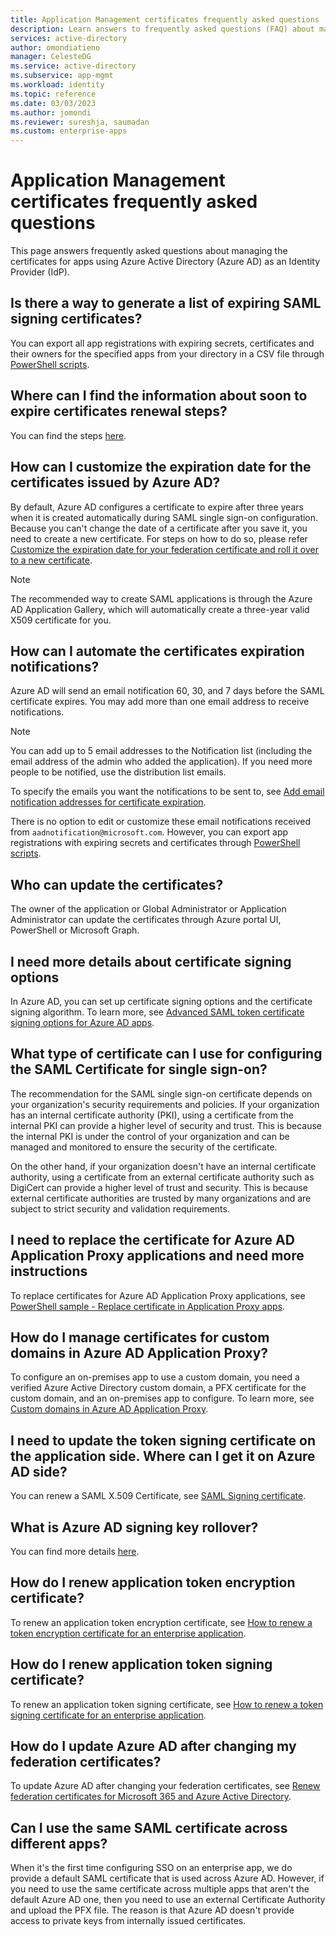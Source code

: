 ```yaml
---
title: Application Management certificates frequently asked questions
description: Learn answers to frequently asked questions (FAQ) about managing certificates for apps using Azure Active Directory as an Identity Provider (IdP).  
services: active-directory
author: omondiatieno
manager: CelesteDG
ms.service: active-directory
ms.subservice: app-mgmt
ms.workload: identity
ms.topic: reference
ms.date: 03/03/2023
ms.author: jomondi
ms.reviewer: sureshja, saumadan
ms.custom: enterprise-apps
---
```


# Application Management certificates frequently asked questions

This page answers frequently asked questions about managing the certificates for apps using Azure Active Directory (Azure AD) as an Identity Provider (IdP).

## Is there a way to generate a list of expiring SAML signing certificates?

You can export all app registrations with expiring secrets, certificates and their owners for the specified apps from your directory in a CSV file through [PowerShell scripts](app-management-powershell-samples.md).

## Where can I find the information about soon to expire certificates renewal steps?

You can find the steps [here](./tutorial-manage-certificates-for-federated-single-sign-on.md#renew-a-certificate-that-will-soon-expire).

## How can I customize the expiration date for the certificates issued by Azure AD?

By default, Azure AD configures a certificate to expire after three years when it is created automatically during SAML single sign-on configuration. Because you can't change the date of a certificate after you save it, you need to create a new certificate. For steps on how to do so, please refer [Customize the expiration date for your federation certificate and roll it over to a new certificate](./tutorial-manage-certificates-for-federated-single-sign-on.md#customize-the-expiration-date-for-your-federation-certificate-and-roll-it-over-to-a-new-certificate).

> [!NOTE]
> The recommended way to create SAML applications is through the Azure AD Application Gallery, which will automatically create a three-year valid X509 certificate for you. 

## How can I automate the certificates expiration notifications?

Azure AD will send an email notification 60, 30, and 7 days before the SAML certificate expires. You may add more than one email address to receive notifications.

> [!NOTE]
> You can add up to 5 email addresses to the Notification list (including the email address of the admin who added the application). If you need more people to be notified, use the distribution list emails.

To specify the emails you want the notifications to be sent to, see [Add email notification addresses for certificate expiration](./tutorial-manage-certificates-for-federated-single-sign-on.md#add-email-notification-addresses-for-certificate-expiration).

There is no option to edit or customize these email notifications received from `aadnotification@microsoft.com`. However, you can export app registrations with expiring secrets and certificates through [PowerShell scripts](app-management-powershell-samples.md).

## Who can update the certificates?

The owner of the application or Global Administrator or Application Administrator can update the certificates through Azure portal UI, PowerShell or Microsoft Graph.

## I need more details about certificate signing options

In Azure AD, you can set up certificate signing options and the certificate signing algorithm. To learn more, see [Advanced SAML token certificate signing options for Azure AD apps](certificate-signing-options.md).

## What type of certificate can I use for configuring the SAML Certificate for single sign-on?

The recommendation for the SAML single sign-on certificate depends on your organization's security requirements and policies. 
If your organization has an internal certificate authority (PKI), using a certificate from the internal PKI can provide a higher level of security and trust. This is because the internal PKI is under the control of your organization and can be managed and monitored to ensure the security of the certificate.

On the other hand, if your organization doesn't have an internal certificate authority, using a certificate from an external certificate authority such as DigiCert can provide a higher level of trust and security. This is because external certificate authorities are trusted by many organizations and are subject to strict security and validation requirements.

## I need to replace the certificate for Azure AD Application Proxy applications and need more instructions

To replace certificates for Azure AD Application Proxy applications, see [PowerShell sample - Replace certificate in Application Proxy apps](../app-proxy/scripts/powershell-get-custom-domain-replace-cert.md).

## How do I manage certificates for custom domains in Azure AD Application Proxy?

To configure an on-premises app to use a custom domain, you need a verified Azure Active Directory custom domain, a PFX certificate for the custom domain, and an on-premises app to configure. To learn more, see [Custom domains in Azure AD Application Proxy](../app-proxy/application-proxy-configure-custom-domain.md).

## I need to update the token signing certificate on the application side. Where can I get it on Azure AD side?

You can renew a SAML X.509 Certificate, see [SAML Signing certificate](../develop/single-sign-on-saml-protocol.md).

## What is Azure AD signing key rollover?

You can find more details [here](../develop/signing-key-rollover.md).

## How do I renew application token encryption certificate?

To renew an application token encryption certificate, see [How to renew a token encryption certificate for an enterprise application](howto-saml-token-encryption.md).

## How do I renew application token signing certificate?

To renew an application token signing certificate, see [How to renew a token signing certificate for an enterprise application](./tutorial-manage-certificates-for-federated-single-sign-on.md).

## How do I update Azure AD after changing my federation certificates?

To update Azure AD after changing your federation certificates, see [Renew federation certificates for Microsoft 365 and Azure Active Directory](../hybrid/connect/how-to-connect-fed-o365-certs.md).

## Can I use the same SAML certificate across different apps?

When it's the first time configuring SSO on an enterprise app, we do provide a default SAML certificate that is used across Azure AD. However, if you need to use the same certificate across multiple apps that aren't the default Azure AD one, then you need to use an external Certificate Authority and upload the PFX file. The reason is that Azure AD doesn't provide access to private keys from internally issued certificates.

